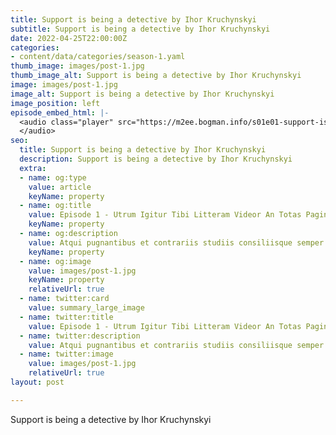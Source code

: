 ```yaml
---
title: Support is being a detective by Ihor Kruchynskyi
subtitle: Support is being a detective by Ihor Kruchynskyi
date: 2022-04-25T22:00:00Z
categories:
- content/data/categories/season-1.yaml
thumb_image: images/post-1.jpg
thumb_image_alt: Support is being a detective by Ihor Kruchynskyi
image: images/post-1.jpg
image_alt: Support is being a detective by Ihor Kruchynskyi
image_position: left
episode_embed_html: |-
  <audio class="player" src="https://m2ee.bogman.info/s01e01-support-is-being-a-detective-ihor-kruchynskyi.mp3" preload="auto">
  </audio>
seo:
  title: Support is being a detective by Ihor Kruchynskyi
  description: Support is being a detective by Ihor Kruchynskyi
  extra:
  - name: og:type
    value: article
    keyName: property
  - name: og:title
    value: Episode 1 - Utrum Igitur Tibi Litteram Videor An Totas Paginas
    keyName: property
  - name: og:description
    value: Atqui pugnantibus et contrariis studiis consiliisque semper utens nihil
    keyName: property
  - name: og:image
    value: images/post-1.jpg
    keyName: property
    relativeUrl: true
  - name: twitter:card
    value: summary_large_image
  - name: twitter:title
    value: Episode 1 - Utrum Igitur Tibi Litteram Videor An Totas Paginas
  - name: twitter:description
    value: Atqui pugnantibus et contrariis studiis consiliisque semper utens nihil
  - name: twitter:image
    value: images/post-1.jpg
    relativeUrl: true
layout: post

---
```

Support is being a detective by Ihor Kruchynskyi